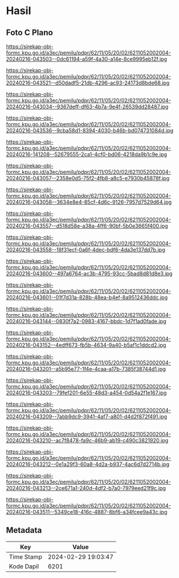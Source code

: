 # Hasil

## Foto C Plano

https://sirekap-obj-formc.kpu.go.id/a3ec/pemilu/pdpr/62/11/05/20/02/6211052002004-20240216-043503--0dc61194-a59f-4a30-a14e-8ce9995eb12f.jpg

https://sirekap-obj-formc.kpu.go.id/a3ec/pemilu/pdpr/62/11/05/20/02/6211052002004-20240216-043521--d50dadf5-21db-4296-ac93-24173d8bde68.jpg

https://sirekap-obj-formc.kpu.go.id/a3ec/pemilu/pdpr/62/11/05/20/02/6211052002004-20240216-043034--9367deff-df63-4b7a-9e4f-26539dd28487.jpg

https://sirekap-obj-formc.kpu.go.id/a3ec/pemilu/pdpr/62/11/05/20/02/6211052002004-20240216-043536--9cba58d1-8394-4030-b46b-bd074731084d.jpg

https://sirekap-obj-formc.kpu.go.id/a3ec/pemilu/pdpr/62/11/05/20/02/6211052002004-20240216-141208--52679555-2ca1-4cf0-bd06-4218da9b1c9e.jpg

https://sirekap-obj-formc.kpu.go.id/a3ec/pemilu/pdpr/62/11/05/20/02/6211052002004-20240216-043057--2358e0d5-75f2-4fb8-a8c5-e7930b45878f.jpg

https://sirekap-obj-formc.kpu.go.id/a3ec/pemilu/pdpr/62/11/05/20/02/6211052002004-20240216-043058--3634e8e4-85cf-4d6c-9126-7957d7529d64.jpg

https://sirekap-obj-formc.kpu.go.id/a3ec/pemilu/pdpr/62/11/05/20/02/6211052002004-20240216-043557--d518d58e-a38a-4ff6-90bf-5b0e3665f400.jpg

https://sirekap-obj-formc.kpu.go.id/a3ec/pemilu/pdpr/62/11/05/20/02/6211052002004-20240216-043558--18f31ecf-0a6f-4dec-bdf6-4da3e137dd7b.jpg

https://sirekap-obj-formc.kpu.go.id/a3ec/pemilu/pdpr/62/11/05/20/02/6211052002004-20240216-043600--497a6764-ac3b-4795-93cc-5bad8d81d8e3.jpg

https://sirekap-obj-formc.kpu.go.id/a3ec/pemilu/pdpr/62/11/05/20/02/6211052002004-20240216-043601--01f7d31a-828b-48ea-b4ef-8a9512436ddc.jpg

https://sirekap-obj-formc.kpu.go.id/a3ec/pemilu/pdpr/62/11/05/20/02/6211052002004-20240216-043144--0830f7a2-0983-4167-bbdc-1d7f1ad0fade.jpg

https://sirekap-obj-formc.kpu.go.id/a3ec/pemilu/pdpr/62/11/05/20/02/6211052002004-20240216-043152--4edff673-fb5b-4634-9a40-b5af1c1ddcd2.jpg

https://sirekap-obj-formc.kpu.go.id/a3ec/pemilu/pdpr/62/11/05/20/02/6211052002004-20240216-043201--a5b95e77-1f4e-4caa-a17b-7385f38744d1.jpg

https://sirekap-obj-formc.kpu.go.id/a3ec/pemilu/pdpr/62/11/05/20/02/6211052002004-20240216-043203--79fef201-6e55-48d3-a454-0d54a2f1e167.jpg

https://sirekap-obj-formc.kpu.go.id/a3ec/pemilu/pdpr/62/11/05/20/02/6211052002004-20240216-043209--7abb9dc9-3941-4af7-a801-d4d2f872f491.jpg

https://sirekap-obj-formc.kpu.go.id/a3ec/pemilu/pdpr/62/11/05/20/02/6211052002004-20240216-043210--ac7f8478-fa9c-46b9-ab19-c490c3821920.jpg

https://sirekap-obj-formc.kpu.go.id/a3ec/pemilu/pdpr/62/11/05/20/02/6211052002004-20240216-043212--0e1a29f3-60a8-4d2a-b937-4ac6d7d2714b.jpg

https://sirekap-obj-formc.kpu.go.id/a3ec/pemilu/pdpr/62/11/05/20/02/6211052002004-20240216-043213--2ce671a1-240d-4df2-b7a0-7979eed21f9c.jpg

https://sirekap-obj-formc.kpu.go.id/a3ec/pemilu/pdpr/62/11/05/20/02/6211052002004-20240216-043511--5349ce18-416c-4887-8bf6-a34fcee9a43c.jpg


## Metadata

| Key        | Value               |
| ---------- | ------------------- |
| Time Stamp | 2024-02-29 19:03:47 |
| Kode Dapil | 6201                |



